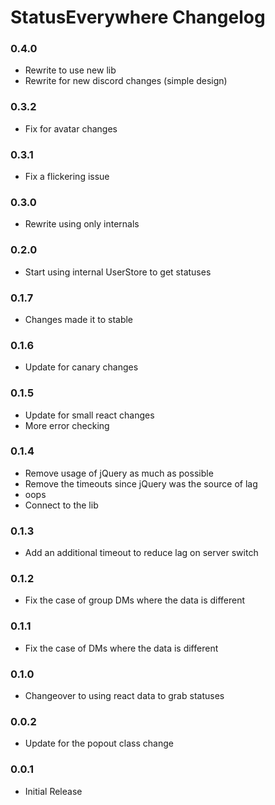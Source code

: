 # StatusEverywhere Changelog

### 0.4.0

 - Rewrite to use new lib
 - Rewrite for new discord changes (simple design)

### 0.3.2

 - Fix for avatar changes

### 0.3.1

 - Fix a flickering issue

### 0.3.0

 - Rewrite using only internals

### 0.2.0

 - Start using internal UserStore to get statuses

### 0.1.7

 - Changes made it to stable

### 0.1.6

 - Update for canary changes

### 0.1.5

 - Update for small react changes
 - More error checking

### 0.1.4

 - Remove usage of jQuery as much as possible
 - Remove the timeouts since jQuery was the source of lag
 - oops
 - Connect to the lib

### 0.1.3

 - Add an additional timeout to reduce lag on server switch

### 0.1.2

 - Fix the case of group DMs where the data is different

### 0.1.1

 - Fix the case of DMs where the data is different

### 0.1.0

 - Changeover to using react data to grab statuses

### 0.0.2

 - Update for the popout class change

### 0.0.1

 - Initial Release